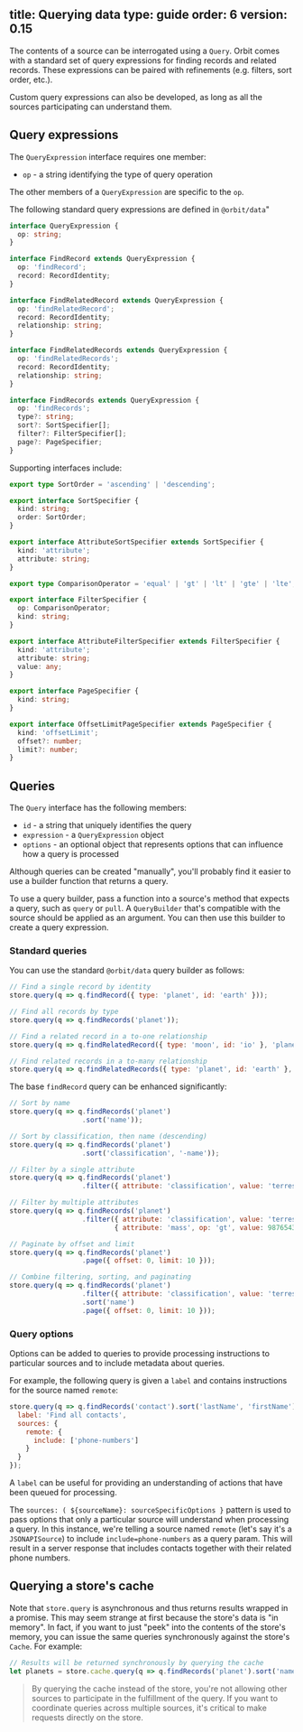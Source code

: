 title: Querying data
type: guide
order: 6
version: 0.15
---

The contents of a source can be interrogated using a `Query`. Orbit comes with a
standard set of query expressions for finding records and related records. These
expressions can be paired with refinements (e.g. filters, sort order, etc.).

Custom query expressions can also be developed, as long as all the sources
participating can understand them.

## Query expressions

The `QueryExpression` interface requires one member:

* `op` - a string identifying the type of query operation

The other members of a `QueryExpression` are specific to the `op`.

The following standard query expressions are defined in `@orbit/data`"

```typescript
interface QueryExpression {
  op: string;
}

interface FindRecord extends QueryExpression {
  op: 'findRecord';
  record: RecordIdentity;
}

interface FindRelatedRecord extends QueryExpression {
  op: 'findRelatedRecord';
  record: RecordIdentity;
  relationship: string;
}

interface FindRelatedRecords extends QueryExpression {
  op: 'findRelatedRecords';
  record: RecordIdentity;
  relationship: string;
}

interface FindRecords extends QueryExpression {
  op: 'findRecords';
  type?: string;
  sort?: SortSpecifier[];
  filter?: FilterSpecifier[];
  page?: PageSpecifier;
}
```

Supporting interfaces include:

```typescript
export type SortOrder = 'ascending' | 'descending';

export interface SortSpecifier {
  kind: string;
  order: SortOrder;
}

export interface AttributeSortSpecifier extends SortSpecifier {
  kind: 'attribute';
  attribute: string;
}

export type ComparisonOperator = 'equal' | 'gt' | 'lt' | 'gte' | 'lte';

export interface FilterSpecifier {
  op: ComparisonOperator;
  kind: string;
}

export interface AttributeFilterSpecifier extends FilterSpecifier {
  kind: 'attribute';
  attribute: string;
  value: any;
}

export interface PageSpecifier {
  kind: string;
}

export interface OffsetLimitPageSpecifier extends PageSpecifier {
  kind: 'offsetLimit';
  offset?: number;
  limit?: number;
}
```

## Queries

The `Query` interface has the following members:

* `id` - a string that uniquely identifies the query
* `expression` - a `QueryExpression` object
* `options` - an optional object that represents options that can influence how
  a query is processed

Although queries can be created "manually", you'll probably find it easier
to use a builder function that returns a query.

To use a query builder, pass a function into a source's method that expects
a query, such as `query` or `pull`. A `QueryBuilder` that's compatible
with the source should be applied as an argument. You can then use this builder
to create a query expression.

### Standard queries

You can use the standard `@orbit/data` query builder as follows:

```javascript
// Find a single record by identity
store.query(q => q.findRecord({ type: 'planet', id: 'earth' }));

// Find all records by type
store.query(q => q.findRecords('planet'));

// Find a related record in a to-one relationship
store.query(q => q.findRelatedRecord({ type: 'moon', id: 'io' }, 'planet'));

// Find related records in a to-many relationship
store.query(q => q.findRelatedRecords({ type: 'planet', id: 'earth' }, 'moons'));
```

The base `findRecord` query can be enhanced significantly:

```javascript
// Sort by name
store.query(q => q.findRecords('planet')
                  .sort('name'));

// Sort by classification, then name (descending)
store.query(q => q.findRecords('planet')
                  .sort('classification', '-name'));

// Filter by a single attribute
store.query(q => q.findRecords('planet')
                  .filter({ attribute: 'classification', value: 'terrestrial' })

// Filter by multiple attributes
store.query(q => q.findRecords('planet')
                  .filter({ attribute: 'classification', value: 'terrestrial' },
                          { attribute: 'mass', op: 'gt', value: 987654321 })

// Paginate by offset and limit
store.query(q => q.findRecords('planet')
                  .page({ offset: 0, limit: 10 }));

// Combine filtering, sorting, and paginating
store.query(q => q.findRecords('planet')
                  .filter({ attribute: 'classification', value: 'terrestrial' })
                  .sort('name')
                  .page({ offset: 0, limit: 10 }));
```

### Query options

Options can be added to queries to provide processing instructions to particular
sources and to include metadata about queries.

For example, the following query is given a `label` and contains instructions
for the source named `remote`:

```javascript
store.query(q => q.findRecords('contact').sort('lastName', 'firstName'), {
  label: 'Find all contacts',
  sources: {
    remote: {
      include: ['phone-numbers']
    }
  }
});
```

A `label` can be useful for providing an understanding of actions that have been
queued for processing.

The `sources: ( ${sourceName}: sourceSpecificOptions }` pattern is used to pass
options that only a particular source will understand when processing a query.
In this instance, we're telling a source named `remote` (let's say it's a
`JSONAPISource`) to include `include=phone-numbers` as a query param. This will
result in a server response that includes contacts together with their related
phone numbers.

## Querying a store's cache

Note that `store.query` is asynchronous and thus returns results wrapped in a
promise. This may seem strange at first because the store's data is "in memory".
In fact, if you want to just "peek" into the contents of the store's memory,
you can issue the same queries synchronously against the store's `Cache`.
For example:

```javascript
// Results will be returned synchronously by querying the cache
let planets = store.cache.query(q => q.findRecords('planet').sort('name'));
```

> By querying the cache instead of the store, you're not allowing other
sources to participate in the fulfillment of the query. If you want to
coordinate queries across multiple sources, it's critical to make requests
directly on the store.
